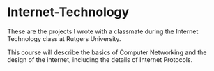 # Internet-Technology

These are the projects I wrote with a classmate during the Internet Technology class at Rutgers University.

This course will describe the basics of Computer Networking and the design of the internet, including the details of Internet Protocols. 

